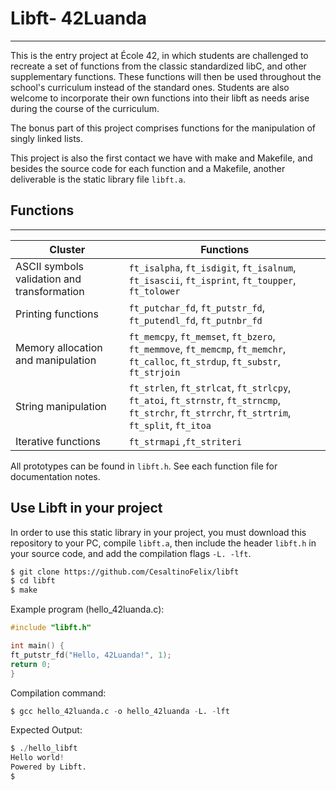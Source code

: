 # Libft- 42Luanda
---

This is the entry project at École 42, in which students are challenged to recreate a set of functions from the classic standardized libC, and other supplementary functions. These functions will then be used throughout the school's curriculum instead of the standard ones. Students are also welcome to incorporate their own functions into their libft as needs arise during the course of the curriculum.

The bonus part of this project comprises functions for the manipulation of singly linked lists.

This project is also the first contact we have with make and Makefile, and besides the source code for each function and a Makefile, another deliverable is the static library file `libft.a`.

## Functions
---

| Cluster                                | Functions                                                                                  |
|----------------------------------------|--------------------------------------------------------------------------------------------|
| ASCII symbols validation and transformation | `ft_isalpha`, `ft_isdigit`, `ft_isalnum`, `ft_isascii`, `ft_isprint`, `ft_toupper`, `ft_tolower`|
| Printing functions                     | `ft_putchar_fd`, `ft_putstr_fd`, `ft_putendl_fd`, `ft_putnbr_fd`                            |
| Memory allocation and manipulation     | `ft_memcpy`, `ft_memset`, `ft_bzero`, `ft_memmove`, `ft_memcmp`, `ft_memchr`, `ft_calloc`, `ft_strdup`, `ft_substr`, `ft_strjoin` |
| String manipulation                    | `ft_strlen`, `ft_strlcat`, `ft_strlcpy`, `ft_atoi`, `ft_strnstr`, `ft_strncmp`, `ft_strchr`, `ft_strrchr`, `ft_strtrim`, `ft_split`, `ft_itoa` |
| Iterative functions                    | `ft_strmapi` ,`ft_striteri`                                                             |

All prototypes can be found in `libft.h`. See each function file for documentation notes.

## Use Libft in your project

In order to use this static library in your project, you must download this repository to your PC, compile `libft.a`, then include the header `libft.h` in your source code, and add the compilation flags `-L. -lft`.

```sh
$ git clone https://github.com/CesaltinoFelix/libft
$ cd libft
$ make
```

Example program (hello_42luanda.c):
```c
#include "libft.h"

int main() {
ft_putstr_fd("Hello, 42Luanda!", 1);
return 0;
}
```
Compilation command:
```s
$ gcc hello_42luanda.c -o hello_42luanda -L. -lft
```
Expected Output:
```s
$ ./hello_libft
Hello world!
Powered by Libft.
$

